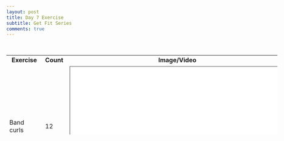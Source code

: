 ```yaml
---
layout: post
title: Day 7 Exercise
subtitle: Get Fit Series
comments: true
---
```


<p>&nbsp;</p>
<table style="height: 210px; width: 713px;">
<tbody>
<tr style="height: 18px;">
<td style="width: 63px; text-align: center; height: 18px;"><strong>Exercise</strong></td>
<td style="width: 57px; text-align: center; height: 18px;"><strong>Count</strong></td>
<td style="width: 575px; text-align: center; height: 18px;"><strong>Image/Video</strong></td>
</tr>
<tr style="height: 319px;">
<td style="width: 63px; height: 319px;">Band curls</td>
<td style="width: 57px; height: 319px;">12</td>
<td style="width: 575px; height: 319px;"><iframe src="//www.youtube.com/embed/pXS-fSPWpk8" width="560" height="314" allowfullscreen="allowfullscreen"></iframe></td>
</tr>
<tr style="height: 320px;">
<td style="width: 63px; height: 320px;">Cable hammer curls</td>
<td style="width: 57px; height: 320px;">12</td>
<td style="width: 575px; height: 320px;"><iframe src="//www.youtube.com/embed/vsarApmqJmo" width="560" height="314" allowfullscreen="allowfullscreen"></iframe></td>
</tr>
<tr style="height: 18px;">
<td style="width: 63px; height: 18px;">Kickbacks</td>
<td style="width: 57px; height: 18px;">10-12</td>
<td style="width: 575px; height: 18px;"><iframe src="//www.youtube.com/embed/m9me06UBPKc" width="560" height="314" allowfullscreen="allowfullscreen"></iframe></td>
</tr>
<tr style="height: 18px;">
<td style="width: 63px; height: 18px;">Triceps pull down</td>
<td style="width: 57px; height: 18px;">10</td>
<td style="width: 575px; height: 18px;"><iframe src="//www.youtube.com/embed/kiuVA0gs3EI" width="560" height="314" allowfullscreen="allowfullscreen"></iframe></td>
</tr>
<tr style="height: 18px;">
<td style="width: 63px; height: 18px;">180 squat jumps w/weight</td>
<td style="width: 57px; height: 18px;">20</td>
<td style="width: 575px; height: 18px;"><iframe src="//www.youtube.com/embed/XOTO2qWRy9U" width="560" height="314" allowfullscreen="allowfullscreen"></iframe></td>
</tr>
<tr style="height: 18px;">
<td style="width: 63px; height: 18px;">Tire flip</td>
<td style="width: 57px; height: 18px;">15</td>
<td style="width: 575px; height: 18px;"><iframe src="//www.youtube.com/embed/1YhSKC6aOpQ" width="560" height="314" allowfullscreen="allowfullscreen"></iframe></td>
</tr>
<tr style="height: 17px;">
<td style="width: 63px; height: 17px;">SA OH lift&nbsp;</td>
<td style="width: 57px; height: 17px;">12</td>
<td style="width: 575px; height: 17px;"><iframe src="//www.youtube.com/embed/NVnyDQqmhPo" width="560" height="314" allowfullscreen="allowfullscreen"></iframe></td>
</tr>
<tr style="height: 18px;">
<td style="width: 63px; height: 18px;">Dumbbell rows</td>
<td style="width: 57px; height: 18px;">10 each</td>
<td style="width: 575px; height: 18px;"><iframe src="//www.youtube.com/embed/-koP10y1qZI" width="560" height="314" allowfullscreen="allowfullscreen"></iframe></td>
</tr>
<tr style="height: 18px;">
<td style="width: 63px; height: 18px;">Close grip lat pulls&nbsp;&nbsp;</td>
<td style="width: 57px; height: 18px;">&nbsp;10</td>
<td style="width: 575px; height: 18px;">&nbsp;<iframe src="//www.youtube.com/embed/uAyrz5GTEHg" width="560" height="314" allowfullscreen="allowfullscreen"></iframe></td>
</tr>
</tbody>
</table>
<p>&nbsp;</p>
<p><strong>&nbsp;</strong></p>